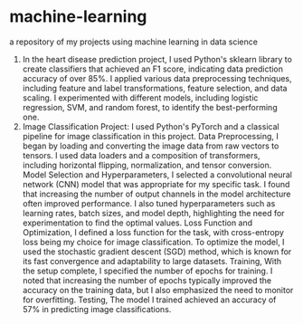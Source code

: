 # machine-learning
a repository of my projects using machine learning in data science
1. In the heart disease prediction project, I used Python's sklearn library to create classifiers that achieved an F1 score, indicating data prediction accuracy of over 85%. I applied various data preprocessing techniques, including feature and label transformations, feature selection, and data scaling. I experimented with different models, including logistic regression, SVM, and random forest, to identify the best-performing one.
2. Image Classification Project:
I used Python's PyTorch and a classical pipeline for image classification in this project.
Data Preprocessing,
I began by loading and converting the image data from raw vectors to tensors. I used data loaders and a composition of transformers, including horizontal flipping, normalization, and tensor conversion.
Model Selection and Hyperparameters,
I selected a convolutional neural network (CNN) model that was appropriate for my specific task. I found that increasing the number of output channels in the model architecture often improved performance. I also tuned hyperparameters such as learning rates, batch sizes, and model depth, highlighting the need for experimentation to find the optimal values.
Loss Function and Optimization,
I defined a loss function for the task, with cross-entropy loss being my choice for image classification. To optimize the model, I used the stochastic gradient descent (SGD) method, which is known for its fast convergence and adaptability to large datasets.
Training,
With the setup complete, I specified the number of epochs for training. I noted that increasing the number of epochs typically improved the accuracy on the training data, but I also emphasized the need to monitor for overfitting.
Testing,
The model I trained achieved an accuracy of 57% in predicting image classifications.
